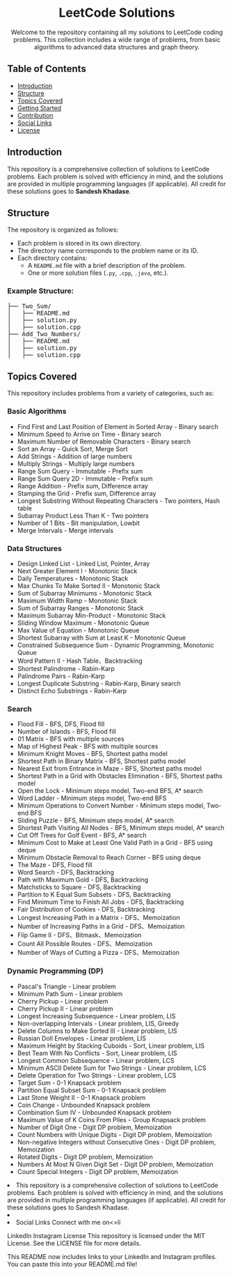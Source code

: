 <h1 align="center">LeetCode Solutions</h1>

<p align="center">
Welcome to the repository containing all my solutions to LeetCode coding problems. This collection includes a wide range of problems, from basic algorithms to advanced data structures and graph theory.
</p>

<h2>Table of Contents</h2>
<ul>
  <li><a href="#introduction">Introduction</a></li>
  <li><a href="#structure">Structure</a></li>
  <li><a href="#topics-covered">Topics Covered</a></li>
  <li><a href="#getting-started">Getting Started</a></li>
  <li><a href="#contribution">Contribution</a></li>
  <li><a href="#social-links">Social Links</a></li>
  <li><a href="#license">License</a></li>
</ul>

<h2 id="introduction">Introduction</h2>
<p>
This repository is a comprehensive collection of solutions to LeetCode problems. Each problem is solved with efficiency in mind, and the solutions are provided in multiple programming languages (if applicable). All credit for these solutions goes to <strong>Sandesh Khadase</strong>.
</p>

<h2 id="structure">Structure</h2>
<p>The repository is organized as follows:</p>
<ul>
  <li>Each problem is stored in its own directory.</li>
  <li>The directory name corresponds to the problem name or its ID.</li>
  <li>Each directory contains:
    <ul>
      <li>A <code>README.md</code> file with a brief description of the problem.</li>
      <li>One or more solution files (<code>.py</code>, <code>.cpp</code>, <code>.java</code>, etc.).</li>
    </ul>
  </li>
</ul>

<h3>Example Structure:</h3>
<pre>
├── Two_Sum/
│   ├── README.md
│   ├── solution.py
│   ├── solution.cpp
├── Add_Two_Numbers/
│   ├── README.md
│   ├── solution.py
│   ├── solution.cpp
</pre>

<h2 id="topics-covered">Topics Covered</h2>
<p>This repository includes problems from a variety of categories, such as:</p>

<h3>Basic Algorithms</h3>
<ul>
  <li>Find First and Last Position of Element in Sorted Array - Binary search</li>
  <li>Minimum Speed to Arrive on Time - Binary search</li>
  <li>Maximum Number of Removable Characters - Binary search</li>
  <li>Sort an Array - Quick Sort, Merge Sort</li>
  <li>Add Strings - Addition of large numbers</li>
  <li>Multiply Strings - Multiply large numbers</li>
  <li>Range Sum Query - Immutable - Prefix sum</li>
  <li>Range Sum Query 2D - Immutable - Prefix sum</li>
  <li>Range Addition - Prefix sum, Difference array</li>
  <li>Stamping the Grid - Prefix sum, Difference array</li>
  <li>Longest Substring Without Repeating Characters - Two pointers, Hash table</li>
  <li>Subarray Product Less Than K - Two pointers</li>
  <li>Number of 1 Bits - Bit manipulation, Lowbit</li>
  <li>Merge Intervals - Merge intervals</li>
</ul>

<h3>Data Structures</h3>
<ul>
  <li>Design Linked List - Linked List, Pointer, Array</li>
  <li>Next Greater Element I - Monotonic Stack</li>
  <li>Daily Temperatures - Monotonic Stack</li>
  <li>Max Chunks To Make Sorted II - Monotonic Stack</li>
  <li>Sum of Subarray Minimums - Monotonic Stack</li>
  <li>Maximum Width Ramp - Monotonic Stack</li>
  <li>Sum of Subarray Ranges - Monotonic Stack</li>
  <li>Maximum Subarray Min-Product - Monotonic Stack</li>
  <li>Sliding Window Maximum - Monotonic Queue</li>
  <li>Max Value of Equation - Monotonic Queue</li>
  <li>Shortest Subarray with Sum at Least K - Monotonic Queue</li>
  <li>Constrained Subsequence Sum - Dynamic Programming, Monotonic Queue</li>
  <li>Word Pattern II - Hash Table、Backtracking</li>
  <li>Shortest Palindrome - Rabin-Karp</li>
  <li>Palindrome Pairs - Rabin-Karp</li>
  <li>Longest Duplicate Substring - Rabin-Karp, Binary search</li>
  <li>Distinct Echo Substrings - Rabin-Karp</li>
</ul>

<h3>Search</h3>
<ul>
  <li>Flood Fill - BFS, DFS, Flood fill</li>
  <li>Number of Islands - BFS, Flood fill</li>
  <li>01 Matrix - BFS with multiple sources</li>
  <li>Map of Highest Peak - BFS with multiple sources</li>
  <li>Minimum Knight Moves - BFS, Shortest paths model</li>
  <li>Shortest Path in Binary Matrix - BFS, Shortest paths model</li>
  <li>Nearest Exit from Entrance in Maze - BFS, Shortest paths model</li>
  <li>Shortest Path in a Grid with Obstacles Elimination - BFS, Shortest paths model</li>
  <li>Open the Lock - Minimum steps model, Two-end BFS, A* search</li>
  <li>Word Ladder - Minimum steps model, Two-end BFS</li>
  <li>Minimum Operations to Convert Number - Minimum steps model, Two-end BFS</li>
  <li>Sliding Puzzle - BFS, Minimum steps model, A* search</li>
  <li>Shortest Path Visiting All Nodes - BFS, Minimum steps model, A* search</li>
  <li>Cut Off Trees for Golf Event - BFS, A* search</li>
  <li>Minimum Cost to Make at Least One Valid Path in a Grid - BFS using deque</li>
  <li>Minimum Obstacle Removal to Reach Corner - BFS using deque</li>
  <li>The Maze - DFS, Flood fill</li>
  <li>Word Search - DFS, Backtracking</li>
  <li>Path with Maximum Gold - DFS, Backtracking</li>
  <li>Matchsticks to Square - DFS, Backtracking</li>
  <li>Partition to K Equal Sum Subsets - DFS, Backtracking</li>
  <li>Find Minimum Time to Finish All Jobs - DFS, Backtracking</li>
  <li>Fair Distribution of Cookies - DFS, Backtracking</li>
  <li>Longest Increasing Path in a Matrix - DFS、Memoization</li>
  <li>Number of Increasing Paths in a Grid - DFS、Memoization</li>
  <li>Flip Game II - DFS、Bitmask、Memoization</li>
  <li>Count All Possible Routes - DFS、Memoization</li>
  <li>Number of Ways of Cutting a Pizza - DFS、Memoization</li>
</ul>

<h3>Dynamic Programming (DP)</h3>
<ul>
  <li>Pascal's Triangle - Linear problem</li>
  <li>Minimum Path Sum - Linear problem</li>
  <li>Cherry Pickup - Linear problem</li>
  <li>Cherry Pickup II - Linear problem</li>
  <li>Longest Increasing Subsequence - Linear problem, LIS</li>
  <li>Non-overlapping Intervals - Linear problem, LIS, Greedy</li>
  <li>Delete Columns to Make Sorted III - Linear problem, LIS</li>
  <li>Russian Doll Envelopes - Linear problem, LIS</li>
  <li>Maximum Height by Stacking Cuboids - Sort, Linear problem, LIS</li>
  <li>Best Team With No Conflicts - Sort, Linear problem, LIS</li>
  <li>Longest Common Subsequence - Linear problem, LCS</li>
  <li>Minimum ASCII Delete Sum for Two Strings - Linear problem, LCS</li>
  <li>Delete Operation for Two Strings - Linear problem, LCS</li>
  <li>Target Sum - 0-1 Knapsack problem</li>
  <li>Partition Equal Subset Sum - 0-1 Knapsack problem</li>
  <li>Last Stone Weight II - 0-1 Knapsack problem</li>
  <li>Coin Change - Unbounded Knapsack problem</li>
  <li>Combination Sum IV - Unbounded Knapsack problem</li>
  <li>Maximum Value of K Coins From Piles - Group Knapsack problem</li>
  <li>Number of Digit One - Digit DP problem, Memoization</li>
  <li>Count Numbers with Unique Digits - Digit DP problem, Memoization</li>
  <li>Non-negative Integers without Consecutive Ones - Digit DP problem, Memoization</li>
  <li>Rotated Digits - Digit DP problem, Memoization</li>
  <li>Numbers At Most N Given Digit Set - Digit DP problem, Memoization</li>
  <li>Count Special Integers - Digit DP problem, Memoization</li>
</ul>


<li>This repository is a comprehensive collection of solutions to LeetCode problems. Each problem is solved with efficiency in mind, and the solutions are provided in multiple programming languages (if applicable). All credit for these solutions goes to Sandesh Khadase.<li>



<li>Social Links
Connect with me on<>li

LinkedIn
Instagram
License
This repository is licensed under the MIT License. See the LICENSE file for more details.

This README now includes links to your LinkedIn and Instagram profiles. You can paste this into your README.md file!
